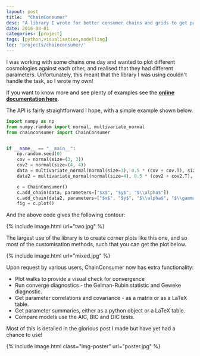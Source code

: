 ```yaml
---
layout: post
title:  "ChainConsumer"
desc: "A library I wrote for better consumer chains and grids to get parameter summaries. I had wanted to keep this project small, but after open-sourcing it and then promoting it to the Dark Energy Survey, a got many requests for extensions. So now it can do many things, from LaTeX tables, convergence statistics to many other things. If you have Monte Carlo chains, check it out."
date: 2016-08-01
categories: [project]
tags: [python,visualisation,modelling]
loc: 'projects/chainconsumer/'
---
```


I was working with some chains one day and wanted to plot different cosmologies
against each other, and realised that they had different parameters. Unfortunately,
this meant that the library I was using couldn't handle the task, so I wrote my own!

If you want to know more and see plenty of examples see the 
[**online documentation here**](https://samreay.github.io/ChainConsumer/).
 
The API is fairly straightforward I hope, with a simple example shown below.

``` python
import numpy as np
from numpy.random import normal, multivariate_normal
from chainconsumer import ChainConsumer


if __name__ == "__main__":
    np.random.seed(0)
    cov = normal(size=(3, 3))
    cov2 = normal(size=(4, 4))
    data = multivariate_normal(normal(size=3), 0.5 * (cov + cov.T), size=100000)
    data2 = multivariate_normal(normal(size=4), 0.5 * (cov2 + cov2.T), size=100000)

    c = ChainConsumer()
    c.add_chain(data, parameters=["$x$", "$y$", "$\\alpha$"])
    c.add_chain(data2, parameters=["$x$", "$y$", "$\\alpha$", "$\\gamma$"])
    fig = c.plot()
```

And the above code gives the following contour:

{% include image.html url="two.jpg"  %}

The largest use of the library is to create corner plots like this one, and so most of the customisation 
methods, such that you can get the plot below.

{% include image.html url="mixed.jpg"  %}

Upon request by various users, ChainConsumer now has extra functionality:

* Plot walks to provide a visual check for convergence
* Run converge diagnostics - the Gelman-Rubin statistic and Geweke diagnostic.
* Get parameter correlations and covariance - as a matrix or as a LaTeX table.
* Get parameter summaries, either as a python object or a LaTeX table.
* Compare models use the AIC, BIC and DIC tests.

Most of this is detailed in the glorious post I made but have yet had a chance to use!

{% include image.html class="img-poster"  url="poster.jpg"  %}
